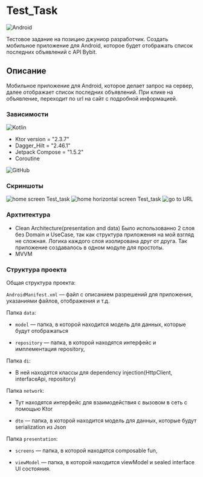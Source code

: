 # Test_Task
![Android](https://img.shields.io/badge/Android-3DDC84?style=for-the-badge&logo=android&logoColor=white)

Тестовое задание на позицию джуниор разработчик.
Создать мобильное приложение для Android, которое будет отображать список последних объявлений с API Bybit.

## Описание

Мобильное приложение для Android, которое делает запрос на сервер, далее отображает список последних объявлений.
При клике на объявление, переходит по url на сайт с подробной информацией.

### Зависимости
![Kotlin](https://img.shields.io/badge/kotlin-%237F52FF.svg?style=for-the-badge&logo=kotlin&logoColor=white)
* Ktor version = "2.3.7"
* Dagger_Hilt =  "2.46.1"
* Jetpack Compose = "1.5.2"
* Coroutine

![GitHub](https://img.shields.io/badge/github-%23121011.svg?style=for-the-badge&logo=github&logoColor=white)
### Скриншоты

![home screen Test_task]("https://github.com/SergeiBaz/Test_Task/blob/master/Screenshot_20240126_143932.png")
![home horizontal screen Test_task]("https://github.com/SergeiBaz/Test_Task/blob/master/Screenshot_20240126_144013.png")
![go to URL]("https://github.com/SergeiBaz/Test_Task/blob/master/Screenshot_20240126_144043.png")

### Архтитектура

* Clean Architecture(presentation and data)
Было использованно 2 слоя без Domain и UseCase, так как структура приложения на мой взгляд не сложная.
Логика каждого слоя изолирована друг от друга.
Так приложение создавалось в одном модуле для простоты.
* MVVM

### Структура проекта
Общая структура проекта:

`AndroidManifest.xml` — файл с описанием разрешений для приложения, указаниями файлов, отображения и т.д.

Папка `data`:
* `model` — папка, в которой находится модель для данных, которые будут отображаться  

* `repository` — папка, в которой находятся интерфейс и имплементация repository,

Папка `di`:
* В ней находятся классы для dependency injection(HttpClient, interfaceApi, repository)

Папка `network`:

* Тут находятся интерфейс для взаимодействия с вызовом в сеть с помощью Ktor

* `dto` — папка, в которой находится модель для данных, которые будут serialization из Json 

Папка `presentation`:

* `screens` — папка, в которой находятся composable fun,

* `viewModel` — папка, в которой находится viewModel и sealed interface UI состояния.
